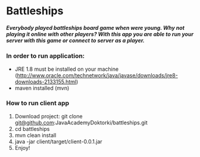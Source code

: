 # Battleships
##### Everybody played battleships board game when were young. Why not playing it online with other players? With this app you are able to run your server with this game or connect to server as a player.


### In order to run application:
* JRE 1.8 must be installed on your machine (http://www.oracle.com/technetwork/java/javase/downloads/jre8-downloads-2133155.html)
* maven installed (mvn)

### How to run client app 
1. Download project: git clone git@github.com:JavaAcademyDoktorki/battleships.git
2. cd battleships
3. mvn clean install
4. java -jar client/target/client-0.0.1.jar
3. Enjoy!